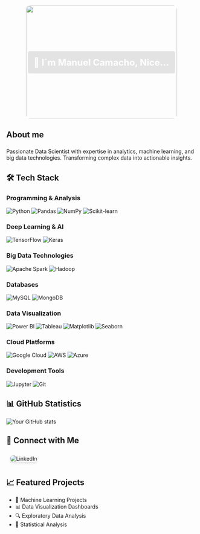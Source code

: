 <div align="center" style="position: relative; width: 400px; margin: auto;">
  <!-- GIF Container with Fixed Dimensions -->
  <img src="https://media0.giphy.com/media/v1.Y2lkPTc5MGI3NjExaGM1ZWpxbWswNzR4Mjl3ZzQweTN6YmwzNXh0anUxaGVkMDh1dXl3NSZlcD12MV9pbnRlcm5hbF9naWZfYnlfaWQmY3Q9Zw/doXBzUFJRxpaUbuaqz/giphy.webp" 
       width="400" 
       height="300"
       style="border-radius: 10px; object-fit: cover;"/>
  
  <!-- Text Overlay with Size Constraints -->
  <div style="position: absolute;
              top: 50%;
              left: 50%;
              transform: translate(-50%, -50%);
              width: 90%;
              background-color: rgba(0, 0, 0, 0.1);
              padding: 15px;
              border-radius: 5px;">
    <h1 style="color: white;
               margin: 0;
               font-size: clamp(16px, 4vw, 24px);
               text-align: center;
               white-space: nowrap;
               overflow: hidden;
               text-overflow: ellipsis;">
      🔬 I´m Manuel Camacho, Nice to see you.
    </h1>
  </div>
</div>


<h2 align="left">About me</h2>

###

<p align="left">Passionate Data Scientist with expertise in analytics, machine learning, and big data technologies. Transforming complex data into actionable insights.</p>


## 🛠️ Tech Stack

### Programming & Analysis
![Python](https://img.shields.io/badge/Python-3776AB?style=flat&logo=python&logoColor=white)
![Pandas](https://img.shields.io/badge/Pandas-150458?style=flat&logo=pandas&logoColor=white)
![NumPy](https://img.shields.io/badge/NumPy-013243?style=flat&logo=numpy&logoColor=white)
![Scikit-learn](https://img.shields.io/badge/Scikit--learn-F7931E?style=flat&logo=scikit-learn&logoColor=white)
 
### Deep Learning & AI
![TensorFlow](https://img.shields.io/badge/TensorFlow-FF6F00?style=flat&logo=tensorflow&logoColor=white)
![Keras](https://img.shields.io/badge/Keras-D00000?style=flat&logo=keras&logoColor=white)


### Big Data Technologies
![Apache Spark](https://img.shields.io/badge/Apache%20Spark-E25A1C?style=flat&logo=apache-spark&logoColor=white)
![Hadoop](https://img.shields.io/badge/Hadoop-66CCFF?style=flat&logo=apache-hadoop&logoColor=black)

### Databases
![MySQL](https://img.shields.io/badge/MySQL-4479A1?style=flat&logo=mysql&logoColor=white)
![MongoDB](https://img.shields.io/badge/MongoDB-47A248?style=flat&logo=mongodb&logoColor=white)


### Data Visualization
![Power BI](https://img.shields.io/badge/Power%20BI-F2C811?style=flat&logo=power-bi&logoColor=black)
![Tableau](https://img.shields.io/badge/Tableau-E97627?style=flat&logo=tableau&logoColor=white)
![Matplotlib](https://img.shields.io/badge/Matplotlib-11557c?style=flat)
![Seaborn](https://img.shields.io/badge/Seaborn-3776AB?style=flat)

### Cloud Platforms
![Google Cloud](https://img.shields.io/badge/Google%20Cloud-4285F4?style=flat&logo=google-cloud&logoColor=white)
![AWS](https://img.shields.io/badge/AWS-232F3E?style=flat&logo=amazon-aws&logoColor=white)
![Azure](https://img.shields.io/badge/Azure-0089D6?style=flat&logo=microsoft-azure&logoColor=white)

### Development Tools
![Jupyter](https://img.shields.io/badge/Jupyter-F37626?style=flat&logo=jupyter&logoColor=white)
![Git](https://img.shields.io/badge/Git-F05032?style=flat&logo=git&logoColor=white)

## 📊 GitHub Statistics
![Your GitHub stats](https://github-readme-stats.vercel.app/api?username=Many871027&show_icons=true&theme=radical)

## 🔗 Connect with Me

<a href="https://linkedin.com/in/manuel-antonio-camacho-reyes-0b86ba319" style="display: inline-block; text-decoration: none; margin: 10px;">
  <img src="https://img.shields.io/badge/LinkedIn-0077B5?style=flat-square&logo=linkedin&logoColor=white" alt="LinkedIn" style="border-radius: 8px; box-shadow: 0 4px 6px rgba(0, 0, 0, 0.1);">
</a>


## 📈 Featured Projects
- 🤖 Machine Learning Projects
- 📊 Data Visualization Dashboards
- 🔍 Exploratory Data Analysis
- 🧮 Statistical Analysis
###




<!--
**Many871027/Many871027** is a ✨ _special_ ✨ repository because its `README.md` (this file) appears on your GitHub profile.

Here are some ideas to get you started:

- 🔭 I’m currently working on ...
- 🌱 I’m currently learning ...
- 👯 I’m looking to collaborate on ...
- 🤔 I’m looking for help with ...
- 💬 Ask me about ...
- 📫 How to reach me: ...
- 😄 Pronouns: ...
- ⚡ Fun fact: ...
-->
